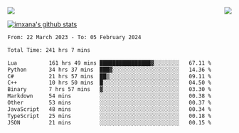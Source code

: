 <p>
  <a href="https://count.getloli.com/"><img src="https://count.getloli.com/get/@xana.readme?theme=moebooru-h"></a>
  <img src="https://weather-icon.journeyad.repl.co/@hangzhou?v=1" align="right">
</p>


<a href="https://github.com/imxana"><img align="center" src="https://github-readme-stats.vercel.app/api?username=imxana&show_icons=true&include_all_commits=true&hide_border=tru&custom_title=imxana%27s%20Github%20Stats" alt="imxana's github stats" /></a> 

<!--START_SECTION:waka-->

```txt
From: 22 March 2023 - To: 05 February 2024

Total Time: 241 hrs 7 mins

Lua          161 hrs 49 mins ████████████████▓░░░░░░░░   67.11 %
Python       34 hrs 37 mins  ███▓░░░░░░░░░░░░░░░░░░░░░   14.36 %
C#           21 hrs 57 mins  ██▒░░░░░░░░░░░░░░░░░░░░░░   09.11 %
C++          10 hrs 50 mins  █░░░░░░░░░░░░░░░░░░░░░░░░   04.50 %
Binary       7 hrs 57 mins   ▓░░░░░░░░░░░░░░░░░░░░░░░░   03.30 %
Markdown     54 mins         ░░░░░░░░░░░░░░░░░░░░░░░░░   00.38 %
Other        53 mins         ░░░░░░░░░░░░░░░░░░░░░░░░░   00.37 %
JavaScript   48 mins         ░░░░░░░░░░░░░░░░░░░░░░░░░   00.34 %
TypeScript   25 mins         ░░░░░░░░░░░░░░░░░░░░░░░░░   00.18 %
JSON         21 mins         ░░░░░░░░░░░░░░░░░░░░░░░░░   00.15 %
```

<!--END_SECTION:waka-->
